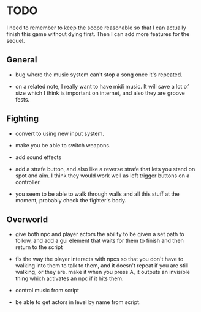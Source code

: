TODO
====
I need to remember to keep the scope reasonable so that I can actually finish
this game without dying first. Then I can add more features for the sequel.

General
-------
- bug where the music system can't stop a song once it's repeated.

- on a related note, I really want to have midi music. It will save a lot of
  size which I think is important on internet, and also they are groove fests.


Fighting
--------
 - convert to using new input system.

 - make you be able to switch weapons.

 - add sound effects

 - add a strafe button, and also like a reverse strafe that lets you stand on
   spot and aim. I think they would work well as left trigger buttons on a
   controller.

 - you seem to be able to walk through walls and all this stuff at the moment,
   probably check the fighter's body.


Overworld
---------
 - give both npc and player actors the ability to be given a set path to follow,
   and add a gui element that waits for them to finish and then return to the
   script

 - fix the way the player interacts with npcs so that you don't have to walking
   into them to talk to them, and it doesn't repeat if you are still walking, or
   they are. make it when you press A, it outputs an invisible thing which
   activates an npc if it hits them.

 - control music from script

 - be able to get actors in level by name from script.
